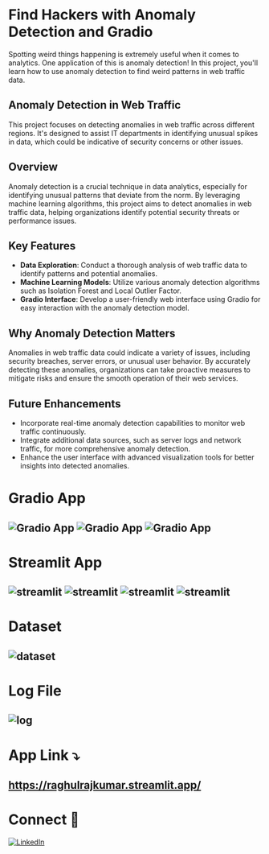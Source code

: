 # Find Hackers with Anomaly Detection and Gradio 

Spotting weird things happening is extremely useful when it comes to analytics. One application of this is anomaly detection! In this project, you'll learn how to use anomaly detection to find weird patterns in web traffic data.

## Anomaly Detection in Web Traffic

This project focuses on detecting anomalies in web traffic across different regions. It's designed to assist IT departments in identifying unusual spikes in data, which could be indicative of security concerns or other issues.

## Overview

Anomaly detection is a crucial technique in data analytics, especially for identifying unusual patterns that deviate from the norm. By leveraging machine learning algorithms, this project aims to detect anomalies in web traffic data, helping organizations identify potential security threats or performance issues.

## Key Features

- **Data Exploration**: Conduct a thorough analysis of web traffic data to identify patterns and potential anomalies.
- **Machine Learning Models**: Utilize various anomaly detection algorithms such as Isolation Forest and Local Outlier Factor.
- **Gradio Interface**: Develop a user-friendly web interface using Gradio for easy interaction with the anomaly detection model.

## Why Anomaly Detection Matters

Anomalies in web traffic data could indicate a variety of issues, including security breaches, server errors, or unusual user behavior. By accurately detecting these anomalies, organizations can take proactive measures to mitigate risks and ensure the smooth operation of their web services.

## Future Enhancements

- Incorporate real-time anomaly detection capabilities to monitor web traffic continuously.
- Integrate additional data sources, such as server logs and network traffic, for more comprehensive anomaly detection.
- Enhance the user interface with advanced visualization tools for better insights into detected anomalies.

# Gradio App
![Gradio App](https://github.com/RRaghulRajkumar/Anomaly-Detection/blob/main/images/gradioapp.png)
![Gradio App](https://github.com/RRaghulRajkumar/Anomaly-Detection/blob/main/images/gradionormal.png)
![Gradio App](https://github.com/RRaghulRajkumar/Anomaly-Detection/blob/main/images/gradioweird.png)
---------------------------
# Streamlit App
![streamlit](https://github.com/RRaghulRajkumar/Anomaly-Detection/blob/main/images/streamlitapp1.png)
![streamlit](https://github.com/RRaghulRajkumar/Anomaly-Detection/blob/main/images/streamlitapp2.png)
![streamlit](https://github.com/RRaghulRajkumar/Anomaly-Detection/blob/main/images/streamlitweird.png)
![streamlit](https://github.com/RRaghulRajkumar/Anomaly-Detection/blob/main/images/modelreload.png)
---------------------------
# Dataset
![dataset](https://github.com/RRaghulRajkumar/Anomaly-Detection/blob/main/images/dataset.png)
---------------------------
# Log File
![log](https://github.com/RRaghulRajkumar/Anomaly-Detection/blob/main/images/logfile.png)
---------------------------
# App Link ⤵️
https://raghulrajkumar.streamlit.app/
---------------------------
# Connect 🚀
[![LinkedIn](https://img.shields.io/badge/LinkedIn-Profile-blue?logo=linkedin)](https://www.linkedin.com/in/rraghulrajkumar/)








